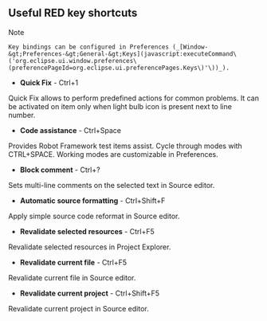 ## Useful RED key shortcuts

Note

    Key bindings can be configured in Preferences (_[Window-&gt;Preferences-&gt;General-&gt;Keys](javascript:executeCommand\('org.eclipse.ui.window.preferences\(preferencePageId=org.eclipse.ui.preferencePages.Keys\)'\))_).

  * **Quick Fix** \- Ctrl+1

Quick Fix allows to perform predefined actions for common problems. It can be
activated on item only when light bulb icon is present next to line number.

  * **Code assistance** \- Ctrl+Space

Provides Robot Framework test items assist. Cycle through modes with
CTRL+SPACE. Working modes are customizable in Preferences.

  * **Block comment** \- Ctrl+?

Sets multi-line comments on the selected text in Source editor.

  * **Automatic source formatting** \- Ctrl+Shift+F

Apply simple source code reformat in Source editor.

  * **Revalidate selected resources** \- Ctrl+F5

Revalidate selected resources in Project Explorer.

  * **Revalidate current file** \- Ctrl+F5

Revalidate current file in Source editor.

  * **Revalidate current project** \- Ctrl+Shift+F5

Revalidate current project in Source editor.

